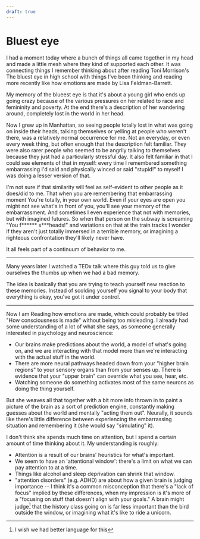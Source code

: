 ```yaml
---
draft: true
---
```


# Bluest eye

I had a moment today where a bunch of things all came together in my head and made a little mesh where they kind of supported each other. It was connecting things I remember thinking about after reading Toni Morrison's The bluest eye in high school with things I've been thinking and reading more recently like how emotions are made by Lisa Feldman-Barrett.

My memory of the blueest eye is that it's about a young girl who ends up going crazy because of the various pressures on her related to race and femininity and poverty. At the end there's a description of her wandering around, completely lost in the world in her head. 

Now I grew up in Manhattan, so seeing people totally lost in what was going on inside their heads, talking themselves or yelling at people who weren't there, was a relatively normal occurrence for me. Not an everyday, or even every week thing, but often enough that the description felt familiar. They were also rarer people who seemed to be angrily talking to themselves because they just had a particularly stressful day. It also felt familiar in that I could see elements of that in myself: every time I remembered something embarrassing I'd said and physically winced or said "stupid!" to myself I was doing a lesser version of that.

I'm not sure if that similarity will feel as self-evident to other people as it does/did to me. That when you are remembering that embarrassing moment You're totally, in your own world. Even if your eyes are open you might not see what's in front of you, you'll see your memory of the embarrassment. And sometimes I even experience that not with memories, but with imagined futures. So when that person on the subway is screaming "You f****** s**\*heads!" and variations on that at the train tracks I wonder if they aren't just totally immersed in a terrible memory, or imagining a righteous confrontation they'll likely never have.

It all feels part of a continuum of behavior to me.

---

Many years later I watched a TEDx talk where this guy told us to give ourselves the thumbs up when we had a bad memory.

The idea is basically that you are trying to teach yourself new reaction to these memories. Instead of scolding yourself you signal to your body that everything is okay, you've got it under control.

--- 

Now I am Reading how emotions are made, which could probably be titled "How consciousness is made" without being too misleading. I already had some understanding of a lot of what she says, as someone generally interested in psychology and neuroscience: 
* Our brains make predictions about the world, a model of what's going on, and we are interacting with that model more than we're interacting with the actual stuff in the world.
* There are more neural pathways headed down from your "higher brain regions" to your sensory organs than from your senses up. There is evidence that your "upper brain" can override what you see, hear, etc.
* Watching someone do something activates most of the same neurons as doing the thing yourself.

But she weaves all that together with a bit more info thrown in to paint a picture of the brain as a sort of prediction engine, constantly making guesses about the world and mentally "acting them out". Neurally, it sounds like there's little difference between experiencing the embarrassing situation and remembering it (she would say "simulating" it).

I don't think she spends much time on attention, but I spend a certain amount of time thinking about it. My understanding is roughly:
* Attention is a result of our brains' heuristics for what's important.
* We seem to have an 'attentional window': there's a limit on what we can pay attention to at a time.
* Things like alcohol and sleep deprivation can shrink that window.
* "attention disorders" (e.g. ADHD) are about how a given brain is judging importance -- I think it's a common misconception that there's a "lack of focus" implied by these differences, when my impression is it's more of a "focusing on stuff that doesn't align with your goals." A brain might judge[^1] that the history class going on is far less important than the bird outside the window, or imagining what it's like to ride a unicorn.

[^1]: I wish we had better language for this
